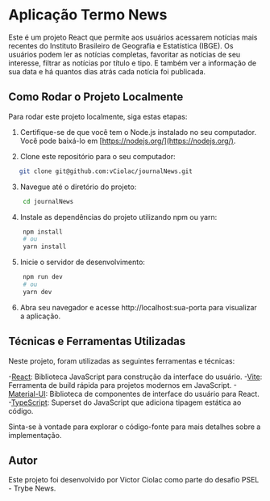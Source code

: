 # Aplicação Termo News

Este é um projeto React que permite aos usuários acessarem notícias mais recentes do Instituto Brasileiro de Geografia e Estatística (IBGE). Os usuários podem ler as notícias completas, favoritar as notícias de seu interesse, filtrar as notícias por título e tipo. E também ver a informação de sua data e há quantos dias atrás cada notícia foi publicada.

## Como Rodar o Projeto Localmente

Para rodar este projeto localmente, siga estas etapas:

1. Certifique-se de que você tem o Node.js instalado no seu computador. Você pode baixá-lo em [https://nodejs.org/](https://nodejs.org/).

2. Clone este repositório para o seu computador:
~~~bash
   git clone git@github.com:vCiolac/journalNews.git
~~~

3. Navegue até o diretório do projeto:
~~~bash
    cd journalNews
~~~

4. Instale as dependências do projeto utilizando npm ou yarn:
~~~bash
    npm install
    # ou
    yarn install
~~~

5. Inicie o servidor de desenvolvimento:
~~~bash
    npm run dev
    # ou
    yarn dev
~~~

6. Abra seu navegador e acesse http://localhost:sua-porta para visualizar a aplicação.

## Técnicas e Ferramentas Utilizadas

Neste projeto, foram utilizadas as seguintes ferramentas e técnicas:

-[React](https://img.shields.io/badge/React-%2320232a?style=for-the-badge&logo=react&logoColor=%2361DAFB): Biblioteca JavaScript para construção da interface do usuário.
-[Vite](https://img.shields.io/badge/Vite-brightgreen): 
Ferramenta de build rápida para projetos modernos em JavaScript.
-[Material-UI](https://img.shields.io/badge/MUI-%230081CB.svg?style=for-the-badge&logo=mui&logoColor=white): Biblioteca de componentes de interface do usuário para React.
-[TypeScript](https://img.shields.io/badge/TypeScript-007ACC?style=for-the-badge&logo=typescript&logoColor=white):
Superset do JavaScript que adiciona tipagem estática ao código.


Sinta-se à vontade para explorar o código-fonte para mais detalhes sobre a implementação.

## Autor
Este projeto foi desenvolvido por Victor Ciolac como parte do desafio PSEL - Trybe News.

